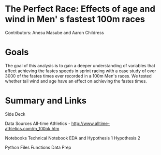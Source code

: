 # The Perfect Race: Effects of age and wind in Men' s fastest 100m races

Contributors: Anesu Masube and Aaron Childress

# Goals

The goal of this analysis is to gain a deeper understanding of variables that affect achieving the fastes speeds in sprint racing with a case study of over 3000 of the fastes times ever recorded in a 100m Men's races. We tested whether tail wind and age have an effect on achieving the fastes times.

# Summary and Links

Side Deck 

Data Sources 
       All-time Athletics - http://www.alltime-athletics.com/m_100ok.htm
			 
Notebooks
				Technical Notebook
				EDA and Hypothesis 1
				Hypothesis 2

Python Files 
					Functions
					Data Prep

